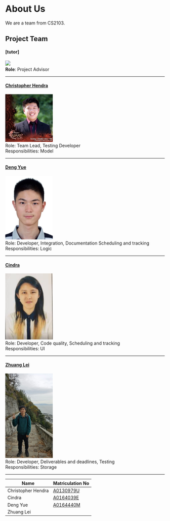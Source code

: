 # About Us

We are a team from CS2103.

## Project Team

#### [tutor]
<img src="images/DamithRajapakse.jpg" width="150"><br>
**Role**: Project Advisor

-----

#### [Christopher Hendra](http://github.com/chrishendra93)
<img src="images/ChristopherHendra.jpg" width="150"><br>
Role: Team Lead, Testing Developer<br>
Responsibilities: Model

-----

#### [Deng Yue](http://github.com/spenceryue97)
<img src="images/DengYue.jpg" width="150"><br>
Role: Developer, Integration, Documentation Scheduling and tracking <br>
Responsibilities: Logic

-----

#### [Cindra](http://github.com/cindratan)
<img src="images/Cindra.jpg" width="150"><br>
Role: Developer, Code quality, Scheduling and tracking <br>
Responsibilities: UI

-----

#### [Zhuang Lei](https://github.com/zl1993)
<img src="images/ZhuangLei.jpg" width="150"><br>
 Role: Developer, Deliverables and deadlines, Testing <br>
 Responsibilities: Storage

 -----
 | Name  | Matriculation No |
 | ----- | ----- |
 | Christopher Hendra | [A0130979U](https://github.com/CS2103JAN2017-F11-B1/main/blob/master/collated/main/A0130979U.md) |
 | Cindra | [A0164039E](https://github.com/CS2103JAN2017-F11-B1/main/blob/master/collated/main/A0164039E.md) |
 | Deng Yue | [A0164440M](https://github.com/CS2103JAN2017-F11-B1/main/blob/master/collated/main/A0164440M.md) |
 | Zhuang Lei | 
